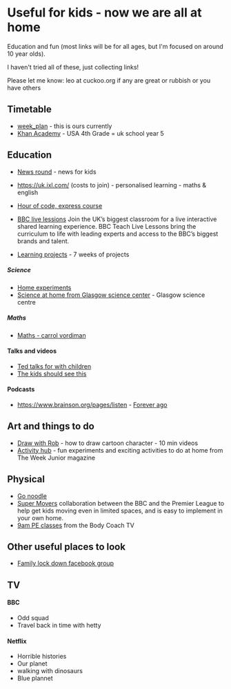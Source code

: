 # Useful for kids - now we are all at home

Education and fun (most links will be for all ages, but I'm focused on around 10 year olds).

I haven't tried all of these, just collecting links!

Please let me know: leo at cuckoo.org if any are great or rubbish or you have others

## Timetable

- [week_plan](./week_plan.pdf) - this is ours currently
- [Khan Academy](https://docs.google.com/document/d/e/2PACX-1vSZhOdEPAWjUQpqDkVAlJrFwxxZ9Sa6zGOq0CNRms6Z7DZNq-tQWS3OhuVCUbh_-P-WmksHAzbsrk9d/pub) - USA 4th Grade = uk school year 5

## Education

- [News round](https://www.bbc.co.uk/newsround) - news for kids
- https://uk.ixl.com/ (costs to join) - personalised learning - maths & english
- [Hour of code, express course](https://studio.code.org/s/express-2019)
- [BBC live lessions](https://www.bbc.co.uk/teach/live-lessons) Join the UK’s biggest classroom for a live interactive shared learning experience. BBC Teach Live Lessons bring the curriculum to life with leading experts and access to the BBC’s biggest brands and talent.

- [Learning projects](https://www.robinhoodmat.co.uk/learning-projects/#parents) - 7 weeks of projects 

##### Science

- [Home experiments](https://www.sciencefocus.com/list/fun-diy-science-experiments-to-try-at-home-with-the-kids/)
- [Science at home from Glasgow science center](https://www.glasgowsciencecentre.org/gsc-at-home) - Glasgow science centre


##### Maths

- [Maths - carrol vordiman](https://www.themathsfactor.com/)

#### Talks and videos

- [Ted talks for with children](https://www.ted.com/playlists/86/talks_to_watch_with_kids)
- [The kids should see this](https://thekidshouldseethis.com/)



#### Podcasts

- https://www.brainson.org/pages/listen - [Forever ago](https://www.brainson.org/pages/foreverago)


## Art and things to do

- [Draw with Rob](https://www.robbiddulph.com/draw-with-rob) - how to draw cartoon character - 10 min videos
- [Activity hub](https://theweekjunior.co.uk/activity-hub) -  fun experiments and exciting activities to do at home from The Week Junior magazine

## Physical

- [Go noodle](https://family.gonoodle.com/)
- [Super Movers](https://www.bbc.co.uk/teach/supermovers) collaboration between the BBC and the Premier League to help get kids moving even in limited spaces, and is easy to implement in your own home.
- [9am PE classes](https://www.youtube.com/user/thebodycoach1/featured) from the Body Coach TV

## Other useful places to look

- [Family lock down facebook group](https://www.facebook.com/groups/871176893326326/)


## TV 

#### BBC

- Odd squad
- Travel back in time with hetty

#### Netflix

- Horrible histories
- Our planet
- walking with dinosaurs
- Blue plannet 


